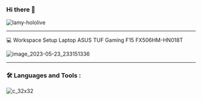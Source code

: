 ### Hi there 👋

![lamy-hololive](https://github.com/Dechia2/Dechia2/assets/101776935/06cb1a1b-ce7d-4f76-a7e1-60dd9562fb53)

---

💻 Workspace Setup
Laptop ASUS TUF Gaming F15 FX506HM-HN018T

![image_2023-05-23_233151336](https://github.com/Dechia2/Dechia2/assets/101776935/e867b23f-5afe-477c-92cb-4778070908fe)


---

### :hammer_and_wrench: Languages and Tools :
![c_32x32](https://github.com/Dechia2/Dechia2/assets/101776935/97794658-9d26-4ec7-8957-c8357623fb69)
